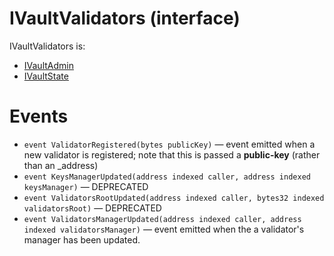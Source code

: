 # IVaultValidators (interface)

IVaultValidators is:

* [IVaultAdmin](IVaultAdmin.sol.md)
* [IVaultState](IVaultState.sol.md)

# Events

* `event ValidatorRegistered(bytes publicKey)` — event emitted when a new validator is registered; note that this is passed a **public-key** (rather than an _address)
* `event KeysManagerUpdated(address indexed caller, address indexed keysManager)` —  DEPRECATED
* `event ValidatorsRootUpdated(address indexed caller, bytes32 indexed validatorsRoot)` —  DEPRECATED
* `event ValidatorsManagerUpdated(address indexed caller, address indexed validatorsManager)` — event emitted when the a validator's manager has been updated.
